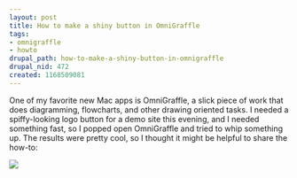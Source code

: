 ```yaml
--- 
layout: post
title: How to make a shiny button in OmniGraffle
tags: 
- omnigraffle
- howto
drupal_path: how-to-make-a-shiny-button-in-omnigraffle
drupal_nid: 472
created: 1168509081
---
```

One of my favorite new Mac apps is OmniGraffle, a slick piece of work that does diagramming, flowcharts, and other drawing oriented tasks. I needed a spiffy-looking logo button for a demo site this evening, and I needed something fast, so I popped open OmniGraffle and tried to whip something up. The results were pretty cool, so I thought it might be helpful to share the how-to:



<img src="/files/shiny_button_tutorial.png" />
